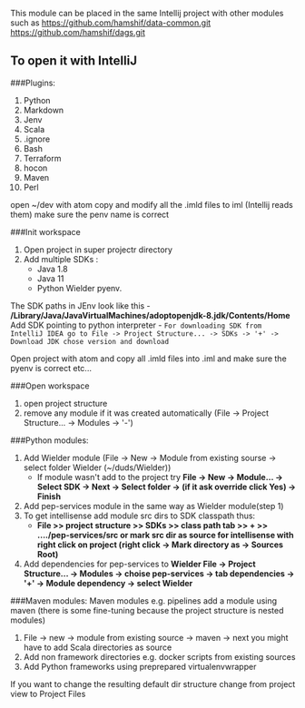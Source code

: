 This module can be placed in the same Intellij project with other modules
such as
https://github.com/hamshif/data-common.git \
https://github.com/hamshif/dags.git

## To open it with IntelliJ
###Plugins:

1. Python
2. Markdown      
3. Jenv
4. Scala
5. .ignore
6. Bash
7. Terraform
5. hocon
6. Maven
7. Perl

open ~/dev with atom
copy and modify all the .imld files to iml (Intellij reads them)
make sure the penv name is correct


###Init workspace
1. Open project in super projectr directory
2. Add multiple SDKs :
    - Java 1.8
    - Java 11
    - Python Wielder pyenv.

The SDK paths in JEnv look like this - **/Library/Java/JavaVirtualMachines/adoptopenjdk-8.jdk/Contents/Home**\
Add SDK pointing to python interpreter -
`For downloading SDK from IntelliJ IDEA go to File -> Project Structure... -> SDKs -> '+' -> Download JDK chose version and download`


Open project with atom and copy all .imld files into .iml and make sure the pyenv is correct etc...


###Open workspace
1. open project structure
2. remove any module if it was created automatically (File -> Project Structure... -> Modules -> '-')

###Python modules:
1. Add Wielder module (File -> New -> Module from existing sourse -> select folder Wielder (~/duds/Wielder))
    - If module wasn't add to the project try **File -> New -> Module... -> Select SDK -> Next -> Select folder -> (if it ask override click Yes) -> Finish**
2. Add pep-services module in the same way as Wielder module(step 1)
3. To get intellisense add module src dirs to SDK classpath thus:
   - **File >> project structure >> SDKs >> class path tab >> + >> ..../pep-services/src  or mark src dir as source for intellisense with right click on project (right click -> Mark directory as -> Sources Root)**
4. Add dependencies for pep-services to **Wielder File -> Project Structure... -> Modules -> choise pep-services -> tab dependencies -> '+' ->  Module dependency -> select Wielder**

###Maven modules:
Maven modules e.g. pipelines add a module using maven (there is some fine-tuning because the project structure is nested modules)
1. File -> new -> module from existing source -> maven -> next
you might have to add Scala directories as source
1. Add non framework directories e.g. docker scripts from existing sources
1. Add Python frameworks using preprepared virtualenvwrapper




If you want to change the resulting default dir structure change from project view to Project Files
